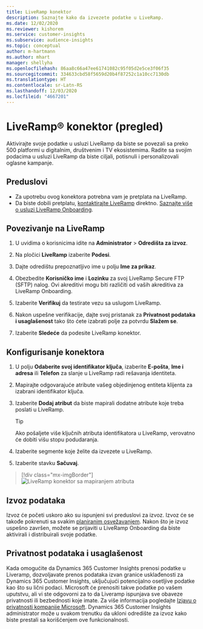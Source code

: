 ```yaml
---
title: LiveRamp konektor
description: Saznajte kako da izvezete podatke u LiveRamp.
ms.date: 12/02/2020
ms.reviewer: kishorem
ms.service: customer-insights
ms.subservice: audience-insights
ms.topic: conceptual
author: m-hartmann
ms.author: mhart
manager: shellyha
ms.openlocfilehash: 86aa8c66a47ee61741082c95f05d2e5ce3f06f35
ms.sourcegitcommit: 334633cbd58f5659d20b4f87252c1a10cc7130db
ms.translationtype: HT
ms.contentlocale: sr-Latn-RS
ms.lasthandoff: 12/03/2020
ms.locfileid: "4667201"
---
```

# <a name="liverampreg-connector-preview"></a>LiveRamp&reg; konektor (pregled)

Aktivirajte svoje podatke u usluzi LiveRamp da biste se povezali sa preko 500 platformi u digitalnim, društvenim i TV ekosistemima. Radite sa svojim podacima u usluzi LiveRamp da biste ciljali, potisnuli i personalizovali oglasne kampanje.

## <a name="prerequisites"></a>Preduslovi

- Za upotrebu ovog konektora potrebna vam je pretplata na LiveRamp.
- Da biste dobili pretplatu, [kontaktirajte LiveRamp](https://liveramp.com/contact/) direktno. [Saznajte više o usluzi LiveRamp Onboarding](https://liveramp.com/our-platform/data-onboarding/).

## <a name="connect-to-liveramp"></a>Povezivanje na LiveRamp

1. U uvidima o korisnicima idite na **Administrator** > **Odredišta za izvoz**.

1. Na pločici **LiveRamp** izaberite **Podesi**.

1. Dajte odredištu prepoznatljivo ime u polju **Ime za prikaz**.

1. Obezbedite **Korisničko ime** i **Lozinku** za svoj LiveRamp Secure FTP (SFTP) nalog.
Ovi akreditivi mogu biti različiti od vaših akreditiva za LiveRamp Onboarding.

1. Izaberite **Verifikuj** da testirate vezu sa uslugom LiveRamp.

1. Nakon uspešne verifikacije, dajte svoj pristanak za **Privatnost podataka i usaglašenost** tako što ćete izabrati polje za potvrdu **Slažem se**.

1. Izaberite **Sledeće** da podesite LiveRamp konektor.

## <a name="configure-the-connector"></a>Konfigurisanje konektora

1. U polju **Odaberite svoj identifikator ključa**, izaberite **E-pošta**, **Ime i adresa** ili **Telefon** za slanje u LiveRamp radi rešavanja identiteta.

1. Mapirajte odgovarajuće atribute vašeg objedinjenog entiteta klijenta za izabrani identifikator ključa.

1. Izaberite **Dodaj atribut** da biste mapirali dodatne atribute koje treba poslati u LiveRamp.

   > [!TIP]
   > Ako pošaljete više ključnih atributa identifikatora u LiveRamp, verovatno će dobiti višu stopu podudaranja.

1. Izaberite segmente koje želite da izvezete u LiveRamp.

1. Izaberite stavku **Sačuvaj**.

> [!div class="mx-imgBorder"]
> ![LiveRamp konektor sa mapiranjem atributa](media/export-liveramp-segments.png "LiveRamp konektor sa mapiranjem atributa")

## <a name="export-the-data"></a>Izvoz podataka

Izvoz će početi uskoro ako su ispunjeni svi preduslovi za izvoz. Izvoz će se takođe pokrenuti sa svakim [planiranim osvežavanjem](system.md#schedule-tab).
Nakon što je izvoz uspešno završen, možete se prijaviti u LiveRamp Onboarding da biste aktivirali i distribuirali svoje podatke.

## <a name="data-privacy-and-compliance"></a>Privatnost podataka i usaglašenost

Kada omogućite da Dynamics 365 Customer Insights prenosi podatke u Liveramp, dozvoljavate prenos podataka izvan granice usklađenosti za Dynamics 365 Customer Insights, uključujući potencijalno osetljive podatke kao što su lični podaci. Microsoft će prenositi takve podatke po vašem uputstvu, ali vi ste odgovorni za to da Liveramp ispunjava sve obaveze privatnosti ili bezbednosti koje imate. Za više informacija pogledajte [Izjavu o privatnosti kompanije Microsoft](https://go.microsoft.com/fwlink/?linkid=396732).
Dynamics 365 Customer Insights administrator može u svakom trenutku da ukloni odredište za izvoz kako biste prestali sa korišćenjem ove funkcionalnosti.